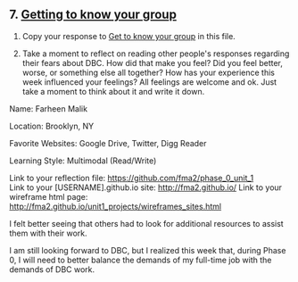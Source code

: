 ## 7. [Getting to know your group](7_get_to_know_your_group/readme.md)

1. Copy your response to <a href="https://github.com/Devbootcamp/phase_0_unit_1/tree/master/week_1/6_Get_to_know_your_group" target="_blank"> Get to know your group</a> in this file.

<!-- Insert your response here  -->

2. Take a moment to reflect on reading other people's responses regarding their fears about DBC. How did that make you feel? Did you feel better, worse, or something else all together? How has your experience this week influenced your feelings? All feelings are welcome and ok. Just take a moment to think about it and write it down. 


Name: Farheen Malik

Location: Brooklyn, NY

Favorite Websites: Google Drive, Twitter, Digg Reader

Learning Style: Multimodal (Read/Write)

Link to your reflection file: https://github.com/fma2/phase_0_unit_1  
Link to your [USERNAME].github.io site: http://fma2.github.io/
Link to your wireframe html page: http://fma2.github.io/unit1_projects/wireframes_sites.html 


I felt better seeing that others had to look for additional resources to assist them with their work.  

I am still looking forward to DBC, but I realized this week that, during Phase 0, I will need to better balance the demands of my full-time job with the demands of DBC work.  
